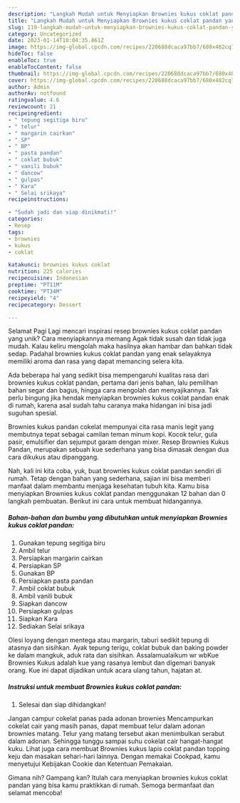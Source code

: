 ```yaml
---
description: "Langkah Mudah untuk Menyiapkan Brownies kukus coklat pandan yang Lezat, Lezat"
title: "Langkah Mudah untuk Menyiapkan Brownies kukus coklat pandan yang Lezat, Lezat"
slug: 119-langkah-mudah-untuk-menyiapkan-brownies-kukus-coklat-pandan-yang-lezat-lezat
category: Uncategorized
date: 2023-01-14T10:04:35.861Z
image: https://img-global.cpcdn.com/recipes/220688dcaca97bb7/680x482cq70/brownies-kukus-coklat-pandan-foto-resep-utama.jpg
hideToc: false
enableToc: true
enableTocContent: false
thumbnail: https://img-global.cpcdn.com/recipes/220688dcaca97bb7/680x482cq70/brownies-kukus-coklat-pandan-foto-resep-utama.jpg
cover: https://img-global.cpcdn.com/recipes/220688dcaca97bb7/680x482cq70/brownies-kukus-coklat-pandan-foto-resep-utama.jpg
author: Admin
authorAv: notfound
ratingvalue: 4.6
reviewcount: 21
recipeingredient:
- " tepung segitiga biru"
- " telur"
- " margarin cairkan"
- " SP"
- " BP"
- " pasta pandan"
- " coklat bubuk"
- " vanili bubuk"
- " dancow"
- " gulpas"
- " Kara"
- " Selai srikaya"
recipeinstructions:

- "Sudah jadi dan siap dinikmati!"
categories:
- Resep
tags:
- brownies
- kukus
- coklat

katakunci: brownies kukus coklat 
nutrition: 225 calories
recipecuisine: Indonesian
preptime: "PT11M"
cooktime: "PT34M"
recipeyield: "4"
recipecategory: Dessert

---
```



Selamat Pagi Lagi mencari inspirasi resep brownies kukus coklat pandan yang unik? Cara menyiapkannya memang Agak tidak susah dan tidak juga mudah. Kalau keliru mengolah maka hasilnya akan hambar dan bahkan tidak sedap. Padahal brownies kukus coklat pandan yang enak selayaknya memiliki aroma dan rasa yang dapat memancing selera kita.


Ada beberapa hal yang sedikit bisa mempengaruhi kualitas rasa dari brownies kukus coklat pandan, pertama dari jenis bahan, lalu pemilihan bahan segar dan bagus, hingga cara mengolah dan menyajikannya. Tak perlu bingung jika hendak menyiapkan brownies kukus coklat pandan enak di rumah, karena asal sudah tahu caranya maka hidangan ini bisa jadi suguhan spesial.

Brownies kukus pandan cokelat mempunyai cita rasa manis legit yang membutnya tepat sebagai camilan teman minum kopi. Kocok telur, gula pasir, emulsifier dan sejumput garam dengan mixer. Resep Brownies Kukus Pandan, merupakan sebuah kue sederhana yang bisa dimasak dengan dua cara dikukus atau dipanggang.


Nah, kali ini kita coba, yuk, buat brownies kukus coklat pandan sendiri di rumah. Tetap dengan bahan yang sederhana, sajian ini bisa memberi manfaat dalam membantu menjaga kesehatan tubuh kita. Kamu bisa menyiapkan Brownies kukus coklat pandan menggunakan 12 bahan dan 0 langkah pembuatan. Berikut ini cara untuk membuat hidangannya.

<!--inarticleads1-->

##### Bahan-bahan dan bumbu yang dibutuhkan untuk menyiapkan Brownies kukus coklat pandan:

1. Gunakan  tepung segitiga biru
1. Ambil  telur
1. Persiapkan  margarin cairkan
1. Persiapkan  SP
1. Gunakan  BP
1. Persiapkan  pasta pandan
1. Ambil  coklat bubuk
1. Ambil  vanili bubuk
1. Siapkan  dancow
1. Persiapkan  gulpas
1. Siapkan  Kara
1. Sediakan  Selai srikaya


Olesi loyang dengan mentega atau margarin, taburi sedikit tepung di atasnya dan sisihkan. Ayak tepung terigu, coklat bubuk dan baking powder ke dalam mangkuk, aduk rata dan sisihkan. Assalamualaikum wr wbKue Brownies Kukus adalah kue yang rasanya lembut dan digemari banyak orang. Kue ini dapat dijadikan untuk acara ulang tahun, hajatan at. 

<!--inarticleads2-->

##### Instruksi untuk membuat Brownies kukus coklat pandan:


1. Selesai dan siap dihidangkan!

Jangan campur cokelat panas pada adonan brownies Mencampurkan cokelat cair yang masih panas, dapat membuat telur dalam adonan brownies matang. Telur yang matang tersebut akan menimbulkan serabut dalam adonan. Sehingga tunggu sampai suhu cokelat cair hangat-hangat kuku. Lihat juga cara membuat Brownies kukus lapis coklat pandan topping keju dan masakan sehari-hari lainnya. Dengan memakai Cookpad, kamu menyetujui Kebijakan Cookie dan Ketentuan Pemakaian. 

Gimana nih? Gampang kan? Itulah cara menyiapkan brownies kukus coklat pandan yang bisa kamu praktikkan di rumah. Semoga bermanfaat dan selamat mencoba!
